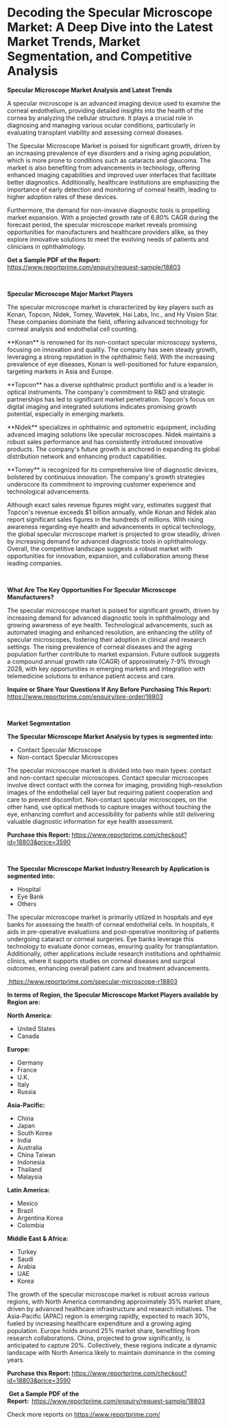 <p><h1>Decoding the Specular Microscope Market: A Deep Dive into the Latest Market Trends, Market Segmentation, and Competitive Analysis</h1></p><p><strong>Specular Microscope Market Analysis and Latest Trends</strong></p>
<p><p>A specular microscope is an advanced imaging device used to examine the corneal endothelium, providing detailed insights into the health of the cornea by analyzing the cellular structure. It plays a crucial role in diagnosing and managing various ocular conditions, particularly in evaluating transplant viability and assessing corneal diseases.</p><p>The Specular Microscope Market is poised for significant growth, driven by an increasing prevalence of eye disorders and a rising aging population, which is more prone to conditions such as cataracts and glaucoma. The market is also benefiting from advancements in technology, offering enhanced imaging capabilities and improved user interfaces that facilitate better diagnostics. Additionally, healthcare institutions are emphasizing the importance of early detection and monitoring of corneal health, leading to higher adoption rates of these devices.</p><p>Furthermore, the demand for non-invasive diagnostic tools is propelling market expansion. With a projected growth rate of 6.80% CAGR during the forecast period, the specular microscope market reveals promising opportunities for manufacturers and healthcare providers alike, as they explore innovative solutions to meet the evolving needs of patients and clinicians in ophthalmology.</p></p>
<p><strong>Get a Sample PDF of the Report:&nbsp;</strong> <a href="https://www.reportprime.com/enquiry/request-sample/18803?utm_campaign=2221&utm_medium=2&utm_source=Github&utm_content=ia&utm_term=19032025&utm_id=specular-microscope">https://www.reportprime.com/enquiry/request-sample/18803</a></p>
<p>&nbsp;</p>
<p><strong>Specular Microscope Major Market Players</strong></p>
<p><p>The specular microscope market is characterized by key players such as Konan, Topcon, Nidek, Tomey, Wavetek, Hai Labs, Inc., and Hy Vision Star. These companies dominate the field, offering advanced technology for corneal analysis and endothelial cell counting.</p><p>**Konan** is renowned for its non-contact specular microscopy systems, focusing on innovation and quality. The company has seen steady growth, leveraging a strong reputation in the ophthalmic field. With the increasing prevalence of eye diseases, Konan is well-positioned for future expansion, targeting markets in Asia and Europe.</p><p>**Topcon** has a diverse ophthalmic product portfolio and is a leader in optical instruments. The company's commitment to R&D and strategic partnerships has led to significant market penetration. Topcon's focus on digital imaging and integrated solutions indicates promising growth potential, especially in emerging markets.</p><p>**Nidek** specializes in ophthalmic and optometric equipment, including advanced imaging solutions like specular microscopes. Nidek maintains a robust sales performance and has consistently introduced innovative products. The company's future growth is anchored in expanding its global distribution network and enhancing product capabilities.</p><p>**Tomey** is recognized for its comprehensive line of diagnostic devices, bolstered by continuous innovation. The company's growth strategies underscore its commitment to improving customer experience and technological advancements.</p><p>Although exact sales revenue figures might vary, estimates suggest that Topcon's revenue exceeds $1 billion annually, while Konan and Nidek also report significant sales figures in the hundreds of millions. With rising awareness regarding eye health and advancements in optical technology, the global specular microscope market is projected to grow steadily, driven by increasing demand for advanced diagnostic tools in ophthalmology. Overall, the competitive landscape suggests a robust market with opportunities for innovation, expansion, and collaboration among these leading companies.</p></p>
<p>&nbsp;</p>
<p><strong>What Are The Key Opportunities For Specular Microscope Manufacturers?</strong></p>
<p><p>The specular microscope market is poised for significant growth, driven by increasing demand for advanced diagnostic tools in ophthalmology and growing awareness of eye health. Technological advancements, such as automated imaging and enhanced resolution, are enhancing the utility of specular microscopes, fostering their adoption in clinical and research settings. The rising prevalence of corneal diseases and the aging population further contribute to market expansion. Future outlook suggests a compound annual growth rate (CAGR) of approximately 7-9% through 2028, with key opportunities in emerging markets and integration with telemedicine solutions to enhance patient access and care.</p></p>
<p><strong>Inquire or Share Your Questions If Any Before Purchasing This Report:</strong> <a href="https://www.reportprime.com/enquiry/pre-order/18803?utm_campaign=2221&utm_medium=2&utm_source=Github&utm_content=ia&utm_term=19032025&utm_id=specular-microscope">https://www.reportprime.com/enquiry/pre-order/18803</a></p>
<p>&nbsp;</p>
<p><strong>Market Segmentation</strong></p>
<p><strong>The Specular Microscope Market Analysis by types is segmented into:</strong></p>
<p><ul><li>Contact Specular Microscope</li><li>Non-contact Specular Microscopes</li></ul></p>
<p><p>The specular microscope market is divided into two main types: contact and non-contact specular microscopes. Contact specular microscopes involve direct contact with the cornea for imaging, providing high-resolution images of the endothelial cell layer but requiring patient cooperation and care to prevent discomfort. Non-contact specular microscopes, on the other hand, use optical methods to capture images without touching the eye, enhancing comfort and accessibility for patients while still delivering valuable diagnostic information for eye health assessment.</p></p>
<p><strong>Purchase this Report:&nbsp;</strong><a href="https://www.reportprime.com/checkout?id=18803&price=3590&utm_campaign=2221&utm_medium=2&utm_source=Github&utm_content=ia&utm_term=19032025&utm_id=specular-microscope">https://www.reportprime.com/checkout?id=18803&price=3590</a></p>
<p>&nbsp;</p>
<p><strong>The Specular Microscope Market Industry Research by Application is segmented into:</strong></p>
<p><ul><li>Hospital</li><li>Eye Bank</li><li>Others</li></ul></p>
<p><p>The specular microscope market is primarily utilized in hospitals and eye banks for assessing the health of corneal endothelial cells. In hospitals, it aids in pre-operative evaluations and post-operative monitoring of patients undergoing cataract or corneal surgeries. Eye banks leverage this technology to evaluate donor corneas, ensuring quality for transplantation. Additionally, other applications include research institutions and ophthalmic clinics, where it supports studies on corneal diseases and surgical outcomes, enhancing overall patient care and treatment advancements.</p></p>
<p><a href="https://www.reportprime.com/specular-microscope-r18803?utm_campaign=2221&utm_medium=2&utm_source=Github&utm_content=ia&utm_term=19032025&utm_id=specular-microscope">&nbsp;https://www.reportprime.com/specular-microscope-r18803</a></p>
<p><strong>In terms of Region, the Specular Microscope Market Players available by Region are:</strong></p>
<p>
    <p> <strong> North America: </strong>
        <ul>
            <li>United States</li>
            <li>Canada</li>
        </ul>
        </p> 
    <p> <strong> Europe: </strong>
        <ul>
            <li>Germany</li>
            <li>France</li>
            <li>U.K.</li>
            <li>Italy</li>
            <li>Russia</li>
        </ul>
        </p> 
    <p> <strong> Asia-Pacific: </strong>
        <ul>
            <li>China</li>
            <li>Japan</li>
            <li>South Korea</li>
            <li>India</li>
            <li>Australia</li>
            <li>China Taiwan</li>
            <li>Indonesia</li>
            <li>Thailand</li>
            <li>Malaysia</li>
        </ul>
        </p> 
    <p> <strong> Latin America: </strong>
        <ul>
            <li>Mexico</li>
            <li>Brazil</li>
            <li>Argentina Korea</li>
            <li>Colombia</li>
        </ul>
        </p> 
    <p> <strong> Middle East & Africa: </strong>
        <ul>
            <li>Turkey</li>
            <li>Saudi</li>
            <li>Arabia</li>
            <li>UAE</li>
            <li>Korea</li>
        </ul>
    </p>
    </p>
<p><p>The growth of the specular microscope market is robust across various regions, with North America commanding approximately 35% market share, driven by advanced healthcare infrastructure and research initiatives. The Asia-Pacific (APAC) region is emerging rapidly, expected to reach 30%, fueled by increasing healthcare expenditure and a growing aging population. Europe holds around 25% market share, benefiting from research collaborations. China, projected to grow significantly, is anticipated to capture 20%. Collectively, these regions indicate a dynamic landscape with North America likely to maintain dominance in the coming years.</p></p>
<p><strong>Purchase this Report: </strong><a href="https://www.reportprime.com/checkout?id=18803&price=3590&utm_campaign=2221&utm_medium=2&utm_source=Github&utm_content=ia&utm_term=19032025&utm_id=specular-microscope">https://www.reportprime.com/checkout?id=18803&price=3590</a></p>
<p>&nbsp;<strong>Get a Sample PDF of the Report:&nbsp;&nbsp;</strong><a href="https://www.reportprime.com/enquiry/request-sample/18803?utm_campaign=2221&utm_medium=2&utm_source=Github&utm_content=ia&utm_term=19032025&utm_id=specular-microscope">https://www.reportprime.com/enquiry/request-sample/18803</a></p>
<p><strong></strong></p>
<p>Check more reports on <a href="https://www.reportprime.com/?utm_campaign=2221&utm_medium=2&utm_source=Github&utm_content=ia&utm_term=19032025&utm_id=specular-microscope">https://www.reportprime.com/</a></p>